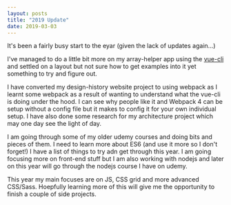 ```yaml
---
layout: posts
title: "2019 Update"
date: 2019-03-03
---
```


It's been a fairly busy start to the eyar (given the lack of updates again...)

I've managed to do a little bit more on my array-helper app using the [vue-cli](https://cli.vuejs.org) and settled on a layout but not sure how to get examples into it yet something to try and figure out.

I have converted my design-history website project to using webpack as I learnt some webpack as a result of wanting to understand what the vue-cli is doing under the hood. I can see why people like it and Webpack 4 can be setup without a config file but it makes to config it for your own individual setup. I have also done some research for my architecture project which may one day see the light of day.

I am going through some of my older udemy courses and doing bits and pieces of them. I need to learn more about ES6 (and use it more so I don't forget!) I have a list of things to try adn get through this year. I am going focusing more on front-end stuff but I am also working with nodejs and later on this year will go through the nodejs course I have on udemy.

This year my main focuses are on JS, CSS grid and more advanced CSS/Sass. Hoepfully learning more of this will give me the opportunity to finish a couple of side projects.
